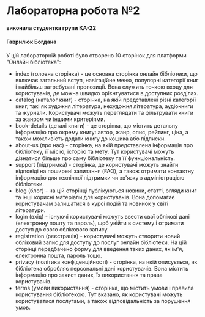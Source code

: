 # Лабораторна робота №2 
#### виконала студентка групи КА-22
#### Гаврилюк Богдана

У цій лабораторній роботі було створено 10 сторінок для платформи "Онлайн бібліотека":
- index (головна сторінка) - це основна сторінка онлайн бібліотеки, що включає загальний вступ, навігаційне меню, популярні категорії книг і найбільш затребувані пропозиції. Вона служить точкою входу для користувачів, де можна швидко орієнтуватися в доступних розділах.
- catalog (каталог книг) - сторінка, на якій представлені різні категорії книг, такі як художня література, нехудожня література, аудіокниги та журнали. Користувачі можуть переглядати та фільтрувати книги за жанром чи іншими критеріями.
- book-details (деталі книги) - це сторінка, що містить детальну інформацію про окрему книгу: автор, жанр, опис, рейтинг, ціна, а також можливість додати книгу до кошика або підписки.
- about-us (про нас) - сторінка, на якій представлена інформація про бібліотеку, її місію, історію та мету. Тут користувачі можуть дізнатися більше про саму бібліотеку та її функціональність.
- support (підтримка) - сторінка, де користувачі можуть знайти відповіді на поширені запитання (FAQ), а також отримати контактну інформацію для технічної підтримки чи зв'язку з адміністрацією бібліотеки.
- blog (блог) - на цій сторінці публікуються новини, статті, огляди книг та інші корисні матеріали для користувачів. Вона допомагає користувачам залишатися в курсі подій та новинок у світі літератури.
- login (вхід) - існуючі користувачі можуть ввести свої облікові дані (електронну пошту та пароль), щоб увійти в систему і отримати доступ до свого облікового запису.
- registration (реєстрація) - користувачі можуть створити новий обліковий запис для доступу до послуг онлайн бібліотеки. На цій сторінці передбачено форму для введення таких даних, як ім'я, електронна пошта, пароль тощо. 
- privacy (політика конфіденційності) - сторінка, на якій описується, як бібліотека обробляє персональні дані користувачів. Вона містить інформацію про захист даних, їх використання та права користувачів.
- terms (умови використання) - сторінка, що містить умови і правила користування бібліотекою. Тут вказано, як користувачі можуть користуватися послугами, а також відповідальність за порушення умов.
